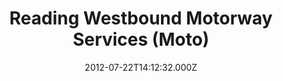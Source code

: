 ---
date: 2012-07-22T14:12:32.000Z
title: Reading Westbound Motorway Services (Moto)
latitude: 51.4236876109289
longitude: -1.037188512363243
category: checkin
---